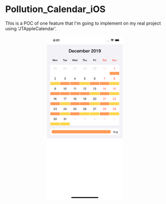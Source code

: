 # Pollution_Calendar_iOS

This is a POC of one feature that I'm going to implement on my real project using 'JTAppleCalendar'.

<p align="center">
  <img src="https://github.com/KimchheangHeng/Pollution_Calendar_iOS/blob/master/ScreenShot.png" width="240"/>
</p>
